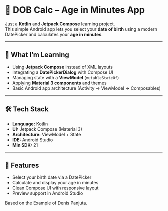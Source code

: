 # 📅 DOB Calc – Age in Minutes App

Just a **Kotlin** and **Jetpack Compose** learning project.  
This simple Android app lets you select your **date of birth** using a modern DatePicker and calculates your **age in minutes**.

---

## 🧠 What I’m Learning

- Using **Jetpack Compose** instead of XML layouts
- Integrating a **DatePickerDialog** with Compose UI
- Managing state with a **ViewModel** (`mutableStateOf`)
- Applying **Material 3 components** and themes
- Basic Android app architecture (Activity → ViewModel → Composables)

---

## 🛠️ Tech Stack

- **Language:** Kotlin
- **UI:** Jetpack Compose (Material 3)
- **Architecture:** ViewModel + State
- **IDE:** Android Studio
- **Min SDK:** 21

---

## 🚀 Features

- Select your birth date via a DatePicker
- Calculate and display your age in minutes
- Clean Compose UI with responsive layout
- Preview support in Android Studio

Based on the Example of Denis Panjuta.